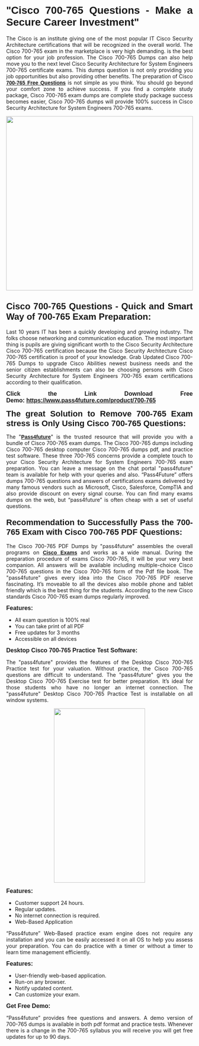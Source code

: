 
<h1 style="text-align: justify;"><span style="font-family:Tahoma,Geneva,sans-serif;"><strong>"Cisco 700-765 Questions - Make a Secure Career Investment"</strong></span></h1>

<p style="text-align: justify;">The Cisco is an institute giving one of the most popular IT Cisco Security Architecture certifications that will be recognized in the overall world. The Cisco 700-765 exam in the marketplace is very high demanding. is the best option for your job profession. The Cisco 700-765 Dumps can also help move you to the next level Cisco Security Architecture for System Engineers 700-765 certificate exams. This dumps question is not only providing you job opportunities but also providing other benefits. The preparation of Cisco <span style="font-family:Tahoma,Geneva,sans-serif;"><strong><a href="https://www.pass4future.com/questions/cisco/700-765">700-765 Free Questions</a></strong></span> is not simple as you think. You should go beyond your comfort zone to achieve success. If you find a complete study package, Cisco 700-765 exam dumps are complete study package success becomes easier, Cisco 700-765 dumps will provide 100% success in Cisco Security Architecture for System Engineers 700-765 exams.</p>

<p style="text-align: justify;"><a href="https://www.pass4future.com/product/700-765"><img alt="" src="https://lh3.googleusercontent.com/pw/AM-JKLVhEO4I138wJzOepD3laGU-R1M7eT-OTYdow6pCESip26lSeaxxzS9BVWUKuzj1e3L_MoxCfVgBEvV8ODwl1LGzlZbt6HJm3NXXplPwnYiBfuYM_eQCcVVRMaAwHdsl3AhHOZS-up7mzwmd4i4EpEGq=w1112-h625-no?authuser=0" style="width: 100%; height: 470px;" /></a></p>

<h2 style="text-align: justify;"><span style="font-size:24px;"><strong><span style="font-family:Tahoma,Geneva,sans-serif;">Cisco 700-765 Questions - Quick and Smart Way of 700-765 Exam Preparation:</span></strong></span></h2>

<p style="text-align: justify;">Last 10 years IT has been a quickly developing and growing industry. The folks choose networking and communication education. The most important thing is pupils are giving significant worth to the Cisco Security Architecture Cisco 700-765 certification because the Cisco Security Architecture Cisco 700-765 certification is proof of your knowledge. Grab Updated Cisco 700-765 Dumps to upgrade Cisco Abilities newest business needs and the senior citizen establishments can also be choosing persons with Cisco Security Architecture for System Engineers 700-765 exam certifications according to their qualification.</p>

<p style="text-align: justify;"><strong><span style="font-family:Lucida Sans Unicode,Lucida Grande,sans-serif;"><span style="font-size:16px;">Click the Link Download Free Demo: <a href="https://www.pass4future.com/product/700-765">https://www.pass4future.com/product/700-765</a></span></span></strong></p>

<p style="text-align: justify;"><strong><span style="font-size:22px;"><span style="font-family:Tahoma,Geneva,sans-serif;">The great Solution to Remove 700-765 Exam stress is Only Using Cisco 700-765 Questions:</span></span></strong></p>

<p style="text-align: justify;">The "<span style="font-family:Lucida Sans Unicode,Lucida Grande,sans-serif;"><a href="https://www.pass4future.com/"><strong>Pass4future</strong></a></span>" is the trusted resource that will provide you with a bundle of Cisco 700-765 exam dumps. The Cisco 700-765 dumps including Cisco 700-765 desktop computer Cisco 700-765 dumps pdf, and practice test software. These three 700-765 concerns provide a complete touch to your Cisco Security Architecture for System Engineers 700-765 exam preparation. You can leave a message on the chat portal "pass4future" team is available for help with your queries and also. “Pass4Future” offers dumps 700-765 questions and answers of certifications exams delivered by many famous vendors such as Microsoft, Cisco, Salesforce, CompTIA and also provide discount on every signal course. You can find many exams dumps on the web, but “pass4future” is often cheap with a set of useful questions.</p>

<h3 style="text-align: justify;"><span style="font-size:22px;"><strong><span style="font-family:Tahoma,Geneva,sans-serif;">Recommendation to Successfully Pass the 700-765 Exam with Cisco 700-765 PDF Questions:</span></strong></span></h3>

<p style="text-align: justify;">The Cisco 700-765 PDF Dumps by "pass4future" assembles the overall programs on <span style="font-family:Lucida Sans Unicode,Lucida Grande,sans-serif;"><strong><a href="https://www.pass4future.com/cisco">Cisco Exams</a></strong></span> and works as a wide manual. During the preparation procedure of exams Cisco 700-765, it will be your very best companion. All answers will be available including multiple-choice Cisco 700-765 questions in the Cisco 700-765 form of the Pdf file book. The "pass4future" gives every idea into the Cisco 700-765 PDF reserve fascinating. It’s moveable to all the devices also mobile phone and tablet friendly which is the best thing for the students. According to the new Cisco standards Cisco 700-765 exam dumps regularly improved.</p>

<p style="text-align: justify;"><span style="font-family:Lucida Sans Unicode,Lucida Grande,sans-serif;"><span style="font-size:16px;"><strong>Features:</strong></span></span></p>

<ul>
	<li style="text-align: justify;">All exam question is 100% real</li>
	<li style="text-align: justify;">You can take print of all PDF</li>
	<li style="text-align: justify;">Free updates for 3 months </li>
	<li style="text-align: justify;">Accessible on all devices</li>
</ul>

<p style="text-align: justify;"><span style="font-family:Tahoma,Geneva,sans-serif;"><span style="font-size:16px;"><strong>Desktop Cisco 700-765 Practice Test Software:</strong></span></span></p>

<p style="text-align: justify;">The "pass4future" provides the features of the Desktop Cisco 700-765 Practice test for your valuation. Without practice, the Cisco 700-765 questions are difficult to understand. The "pass4future" gives you the Desktop Cisco 700-765 Exercise test for better preparation. It’s ideal for those students who have no longer an internet connection. The "pass4future" Desktop Cisco 700-765 Practice Test is installable on all window systems.</p>

<p style="text-align: center;"><a href="https://www.pass4future.com/product/700-765"><img alt="" src="https://lh3.googleusercontent.com/pw/AM-JKLV3yUm3jiqqIo1xIsj1VJ_UeysYexQY-pRYO0rIFl3vg11QZioN-gzffpw2AfKqFynWuvoXOreWrWS0swpr4xmOSWfwII2jvatteuqrfxiWGFBSHPiZUCoi33jqeymK5dmu-0enyX6tayRCAMHw05jv=s625-no?authuser=0" style="width: 70%; height: 470px;" /></a></p>

<p style="text-align: justify;"><span style="font-size:16px;"><span style="font-family:Lucida Sans Unicode,Lucida Grande,sans-serif;"><strong>Features:</strong></span></span></p>

<ul>
	<li style="text-align: justify;">Customer support 24 hours. </li>
	<li style="text-align: justify;">Regular updates. </li>
	<li style="text-align: justify;">No internet connection is required.</li>
	<li style="text-align: justify;">Web-Based Application</li>
</ul>

<p style="text-align: justify;">“Pass4future” Web-Based practice exam engine does not require any installation and you can be easily accessed it on all OS to help you assess your preparation. You can do practice with a timer or without a timer to learn time management efficiently.</p>

<p style="text-align: justify;"><strong><span style="font-size:16px;"><span style="font-family:Lucida Sans Unicode,Lucida Grande,sans-serif;">Features:</span></span></strong></p>

<ul>
	<li style="text-align: justify;">User-friendly web-based application.</li>
	<li style="text-align: justify;">Run-on any browser. </li>
	<li style="text-align: justify;">Notify updated content.</li>
	<li style="text-align: justify;">Can customize your exam.</li>
</ul>

<p style="text-align: justify;"><span style="font-size:16px;"><span style="font-family:Lucida Sans Unicode,Lucida Grande,sans-serif;"><strong>Get Free Demo:</strong></span></span></p>

<p style="text-align: justify;">“Pass4future” provides free questions and answers. A demo version of 700-765 dumps is available in both pdf format and practice tests. Whenever there is a change in the 700-765 syllabus you will receive you will get free updates for up to 90 days. </p>
